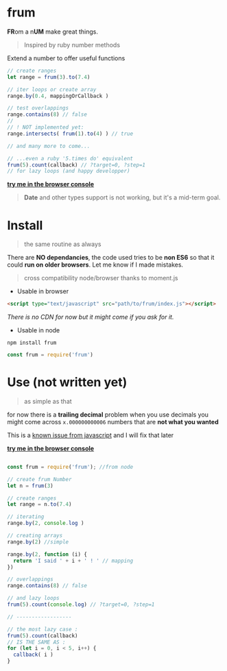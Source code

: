 # frum

**FR**om a n**UM** make great things.

> Inspired by ruby number methods

Extend a number to offer useful functions

```js
// create ranges
let range = frum(3).to(7.4)

// iter loops or create array
range.by(0.4, mappingOrCallback )

// test overlappings
range.contains(8) // false
//
// ! NOT implemented yet:
range.intersects( frum(1).to(4) ) // true

// and many more to come...

// ...even a ruby '5.times do' equivalent
frum(5).count(callback) // ?target=0, ?step=1
// for lazy loops (and happy developper)
```

**[try me in the browser console](https://gui3.github.io/frum/.)**

> **Date** and other types support is not working,
> but it's a mid-term goal.


# Install

> the same routine as always

There are **NO dependancies**,
the code used tries to be **non ES6**
so that it could **run on older browsers**. Let me know if I made mistakes.

> cross compatibility node/browser thanks to moment.js

- Usable in browser

```html
<script type="text/javascript" src="path/to/frum/index.js"></script>
```

*There is no CDN for now but it might come if you ask for it.*

- Usable in node

```
npm install frum
```

```js
const frum = require('frum')
```


# Use (not written yet)

> as simple as that

for now there is a **trailing decimal** problem
when you use decimals you might come across
`x.000000000006` numbers that are **not what you wanted**

This is a [known issue from javascript](https://stackoverflow.com/questions/1458633/how-to-deal-with-floating-point-number-precision-in-javascript)
and I will fix that later

**[try me in the browser console](https://gui3.github.io/frum/.)**

```js

const frum = require('frum'); //from node

// create frum Number
let n = frum(3)

// create ranges
let range = n.to(7.4)

// iterating
range.by(2, console.log )

// creating arrays
range.by(2) //simple

range.by(2, function (i) {
  return 'I said ' + i + ' ! ' // mapping
})

// overlappings
range.contains(8) // false

// and lazy loops
frum(5).count(console.log) // ?target=0, ?step=1

// ------------------

// the most lazy case :
frum(5).count(callback)
// IS THE SAME AS :
for (let i = 0, i < 5, i++) {
  callback( i )
}


```
